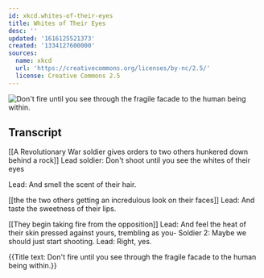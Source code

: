```yaml
---
id: xkcd.whites-of-their-eyes
title: Whites of Their Eyes
desc: ''
updated: '1616125521373'
created: '1334127600000'
sources:
  name: xkcd
  url: 'https://creativecommons.org/licenses/by-nc/2.5/'
  license: Creative Commons 2.5
---
```

![Don't fire until you see through the fragile facade to the human being within.](https://imgs.xkcd.com/comics/whites_of_their_eyes.png)

## Transcript
[[A Revolutionary War soldier gives orders to two others hunkered down behind a rock]]
Lead soldier: Don't shoot until you see the whites of their eyes

Lead: And smell the scent of their hair.

[[the the two others getting an incredulous look on their faces]]
Lead: And taste the sweetness of their lips.

[[They begin taking fire from the opposition]]
Lead: And feel the heat of their skin pressed against yours, trembling as you-
Soldier 2: Maybe we should just start shooting.
Lead: Right, yes.

{{Title text: Don't fire until you see through the fragile facade to the human being within.}}
